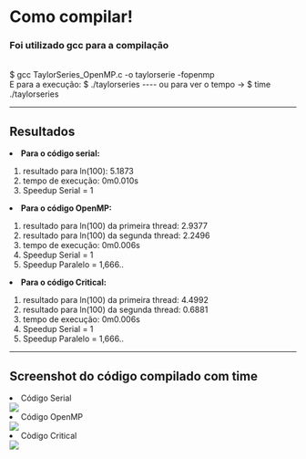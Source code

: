 <h1>Como compilar!</h1>
<h3>Foi utilizado gcc para a compilação</h3>
<br> $ gcc TaylorSeries_OpenMP.c -o taylorserie -fopenmp
<br>E para a execução: $ ./taylorseries ---- ou para ver o tempo -> $ time ./taylorseries

***

<h2>Resultados</h2>
<li><b>Para o código serial: </b></li>
  <ol><li>resultado para ln(100): 5.1873</li>
  <li>tempo de execução: 0m0.010s</li>
  <li>Speedup Serial = 1</li></ol>
  
<li><b>Para o código OpenMP: </b></li>
  <ol><li>resultado para ln(100) da primeira thread: 2.9377</li>
  <li>resultado para ln(100) da segunda thread: 2.2496</li>
  <li>tempo de execução: 0m0.006s</li>
  <li>Speedup Serial = 1</li>
  <li>Speedup Paralelo = 1,666..</li></ol>

<li><b>Para o código Critical: </b></li>
  <ol><li>resultado para ln(100) da primeira thread: 4.4992</li>
  <li>resultado para ln(100) da segunda thread: 0.6881</li>
  <li>tempo de execução: 0m0.006s</li>
  <li>Speedup Serial = 1</li>
  <li>Speedup Paralelo = 1,666..</li></ol>
  

  
  ***
  
  <h2>Screenshot do código compilado com time</h2>
  <li>Código Serial</li>
  <img src="https://cdn.discordapp.com/attachments/534542243701456896/975162785472323644/unknown.png"></img>
  <li>Código OpenMP</li>
  <img src="https://cdn.discordapp.com/attachments/534542243701456896/975163203690565692/unknown.png"></img>
  <li>Còdigo Critical</li>
  <img src="https://cdn.discordapp.com/attachments/534542243701456896/975197399666524170/unknown.png"></img>
